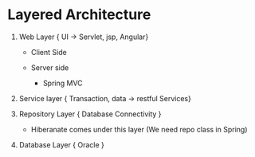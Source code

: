 # Layered Architecture



1. Web Layer
    { UI -> Servlet, jsp, Angular}
    * Client Side

    * Server side
        * Spring MVC

2. Service layer
    { Transaction, data -> restful Services}

3. Repository Layer
    { Database Connectivity }

    * Hiberanate comes under this layer (We need repo class in Spring) 

4. Database Layer
    { Oracle }